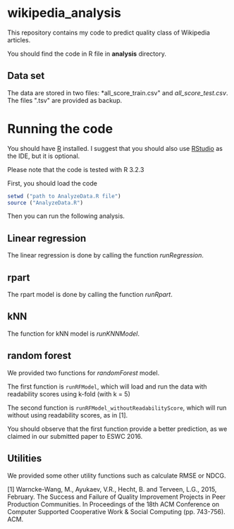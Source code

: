 # wikipedia_analysis

This repository contains my code to predict quality class of Wikipedia articles.

You should find the code in R file in **analysis** directory.

## Data set

The data are stored in two files: *all_score_train.csv" and *all_score_test.csv*. The files ".tsv" are provided as backup.

# Running the code

You should have [R](https://www.r-project.org) installed. I suggest that you should also use [RStudio](https://www.rstudio.com) as the IDE, but it is optional.

Please note that the code is tested with R 3.2.3

First, you should load the code


```r
setwd ("path to AnalyzeData.R file")
source ("AnalyzeData.R")
```

Then you can run the following analysis.

## Linear regression

The linear regression is done by calling the function *runRegression*. 

## rpart

The rpart model is done by calling the function *runRpart*. 

## kNN

The function for kNN model is *runKNNModel*.

## random forest

We provided two functions for *randomForest* model.

The first function is ``runRFModel``, which will load and run the data with readability scores using k-fold (with k = 5)

The second function is ``runRFModel_withoutReadabilityScore``, which will run without using readability scores, as in [1].

You should observe that the first function provide a better prediction, as we claimed in our submitted paper to ESWC 2016.

## Utilities

We provided some other utility functions such as calculate RMSE or NDCG.

[1] Warncke-Wang, M., Ayukaev, V.R., Hecht, B. and Terveen, L.G., 2015, February. The Success and Failure of Quality Improvement Projects in Peer Production Communities. In Proceedings of the 18th ACM Conference on Computer Supported Cooperative Work & Social Computing (pp. 743-756). ACM.


